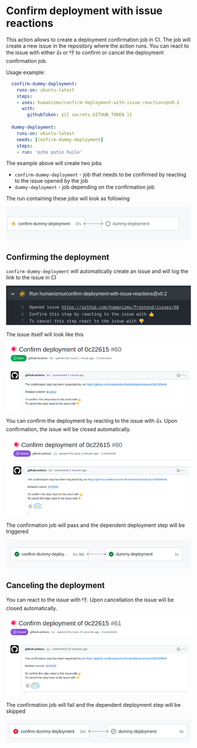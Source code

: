 # Confirm deployment with issue reactions

This action allows to create a deployment confirmation job in CI. The job will create a new issue in the repository where the action runs. You can react to the issue with either 👍 or 👎 to confirm or cancel the deployment confirmation job.

Usage example:

```yaml
  confirm-dummy-deployment:
    runs-on: ubuntu-latest
    steps:
    - uses: humanizmu/confirm-deployment-with-issue-reactions@v0.2
      with:
        githubToken: ${{ secrets.GITHUB_TOKEN }}

  dummy-deployment:
    runs-on: ubuntu-latest
    needs: [confirm-dummy-deployment]
    steps:
    - run: 'echo putin huilo'
```

The example above will create two jobs
- `confirm-dummy-deployment` - job that needs to be confirmed by reacting to the issue opened by the job
- `dummy-deployment` - job depending on the confirmation job

The run containing these jobs will look as following

![Alt text](/docs/screenshots/pending-ci.png "Pending CI")

## Confirming the deployment

`confirm-dummy-deployment` will automatically create an issue and will log the link to the issue in CI

![Alt text](/docs/screenshots/link-to-issue-in-ci.png "Link to issue in CI")

The issue itself will look like this

![Alt text](/docs/screenshots/open-issue.png "Open issue")

You can confirm the deployment by reacting to the issue with 👍. Upon confirmation, the issue will be closed automatically.

![Alt text](/docs/screenshots/confirmed-issue.png "Confirmed issue")

The confirmation job will pass and the dependent deployment step will be triggered

![Alt text](/docs/screenshots/passing-ci.png "Passing CI")

## Canceling the deployment

You can react to the issue with 👎. Upon cancellation the issue will be closed automatically.

![Alt text](/docs/screenshots/canceled-issue.png "Canceled issue")

The confirmation job will fail and the dependent deployment step will be skipped

![Alt text](/docs/screenshots/canceled-ci.png "Canceled CI")
